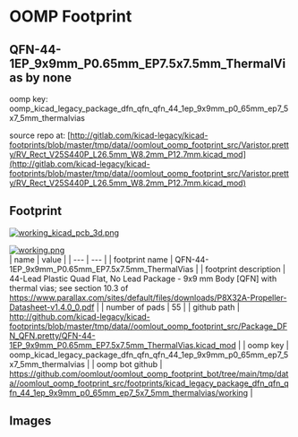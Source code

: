# OOMP Footprint  
## QFN-44-1EP_9x9mm_P0.65mm_EP7.5x7.5mm_ThermalVias  by none  
  
oomp key: oomp_kicad_legacy_package_dfn_qfn_qfn_44_1ep_9x9mm_p0_65mm_ep7_5x7_5mm_thermalvias  
  
source repo at: [http://gitlab.com/kicad-legacy/kicad-footprints/blob/master/tmp/data//oomlout_oomp_footprint_src/Varistor.pretty/RV_Rect_V25S440P_L26.5mm_W8.2mm_P12.7mm.kicad_mod](http://gitlab.com/kicad-legacy/kicad-footprints/blob/master/tmp/data//oomlout_oomp_footprint_src/Varistor.pretty/RV_Rect_V25S440P_L26.5mm_W8.2mm_P12.7mm.kicad_mod)  
## Footprint  
  
[![working_kicad_pcb_3d.png](working_kicad_pcb_3d_600.png)](working_kicad_pcb_3d.png)  
  
[![working.png](working_600.png)](working.png)  
| name | value | 
| --- | --- | 
| footprint name | QFN-44-1EP_9x9mm_P0.65mm_EP7.5x7.5mm_ThermalVias | 
| footprint description | 44-Lead Plastic Quad Flat, No Lead Package - 9x9 mm Body [QFN] with thermal vias; see section 10.3 of https://www.parallax.com/sites/default/files/downloads/P8X32A-Propeller-Datasheet-v1.4.0_0.pdf | 
| number of pads | 55 | 
| github path | http://github.com/kicad-legacy/kicad-footprints/blob/master/tmp/data//oomlout_oomp_footprint_src/Package_DFN_QFN.pretty/QFN-44-1EP_9x9mm_P0.65mm_EP7.5x7.5mm_ThermalVias.kicad_mod | 
| oomp key | oomp_kicad_legacy_package_dfn_qfn_qfn_44_1ep_9x9mm_p0_65mm_ep7_5x7_5mm_thermalvias | 
| oomp bot github | https://github.com/oomlout/oomlout_oomp_footprint_bot/tree/main/tmp/data//oomlout_oomp_footprint_src/footprints/kicad_legacy_package_dfn_qfn_qfn_44_1ep_9x9mm_p0_65mm_ep7_5x7_5mm_thermalvias/working | 
## Images  
